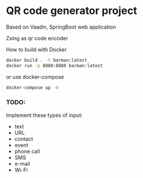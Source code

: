 # QR code generator project

Based on Vaadin, SpringBoot web application

Zxing as qr code encoder

How to build with Docker
```bash
docker build . -t barman:latest
docker run -p 8080:8080 barman:latest
```

or use docker-compose
```bash
docker-compose up -d
```

### TODO:
Implement these types of input:
- text
- URL
- contact
- event
- phone call
- SMS
- e-mail
- Wi-Fi
<!--
example here:
https://dev.to/techelopment/qr-code-with-python-in-7-lines-of-code-160m
-->